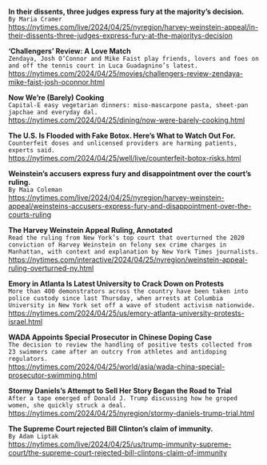 **In their dissents, three judges express fury at the majority’s decision.**\
`By Maria Cramer`\
https://nytimes.com/live/2024/04/25/nyregion/harvey-weinstein-appeal/in-their-dissents-three-judges-express-fury-at-the-majoritys-decision

**‘Challengers’ Review: A Love Match**\
`Zendaya, Josh O’Connor and Mike Faist play friends, lovers and foes on and off the tennis court in Luca Guadagnino’s latest.`\
https://nytimes.com/2024/04/25/movies/challengers-review-zendaya-mike-faist-josh-oconnor.html

**Now We’re (Barely) Cooking**\
`Capital-E easy vegetarian dinners: miso-mascarpone pasta, sheet-pan japchae and everyday dal.`\
https://nytimes.com/2024/04/25/dining/now-were-barely-cooking.html

**The U.S. Is Flooded with Fake Botox. Here’s What to Watch Out For.**\
`Counterfeit doses and unlicensed providers are harming patients, experts said.`\
https://nytimes.com/2024/04/25/well/live/counterfeit-botox-risks.html

**Weinstein’s accusers express fury and disappointment over the court’s ruling.**\
`By Maia Coleman`\
https://nytimes.com/live/2024/04/25/nyregion/harvey-weinstein-appeal/weinsteins-accusers-express-fury-and-disappointment-over-the-courts-ruling

**The Harvey Weinstein Appeal Ruling, Annotated**\
`Read the ruling from New York’s top court that overturned the 2020 conviction of Harvey Weinstein on felony sex crime charges in Manhattan, with context and explanation by New York Times journalists.`\
https://nytimes.com/interactive/2024/04/25/nyregion/weinstein-appeal-ruling-overturned-ny.html

**Emory in Atlanta Is Latest University to Crack Down on Protests**\
`More than 400 demonstrators across the country have been taken into police custody since last Thursday, when arrests at Columbia University in New York set off a wave of student activism nationwide.`\
https://nytimes.com/2024/04/25/us/emory-atlanta-university-protests-israel.html

**WADA Appoints Special Prosecutor in Chinese Doping Case**\
`The decision to review the handling of positive tests collected from 23 swimmers came after an outcry from athletes and antidoping regulators.`\
https://nytimes.com/2024/04/25/world/asia/wada-china-special-prosecutor-swimming.html

**Stormy Daniels’s Attempt to Sell Her Story Began the Road to Trial**\
`After a tape emerged of Donald J. Trump discussing how he groped women, she quickly struck a deal.`\
https://nytimes.com/2024/04/25/nyregion/stormy-daniels-trump-trial.html

**The Supreme Court rejected Bill Clinton’s claim of immunity.**\
`By Adam Liptak`\
https://nytimes.com/live/2024/04/25/us/trump-immunity-supreme-court/the-supreme-court-rejected-bill-clintons-claim-of-immunity

